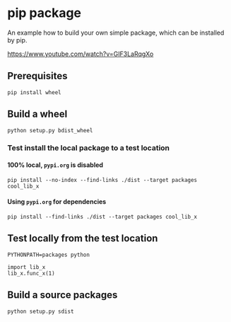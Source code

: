 # pip package

An example how to build your own simple package, which can be installed by pip.

https://www.youtube.com/watch?v=GIF3LaRqgXo

## Prerequisites

    pip install wheel

## Build a wheel

    python setup.py bdist_wheel

### Test install the local package to a test location

#### 100% local, `pypi.org` is disabled

    pip install --no-index --find-links ./dist --target packages cool_lib_x

#### Using `pypi.org` for dependencies

    pip install --find-links ./dist --target packages cool_lib_x

## Test locally from the test location

    PYTHONPATH=packages python

    import lib_x
    lib_x.func_x(1)

## Build a source packages

    python setup.py sdist

